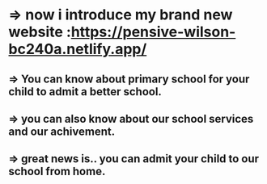 # => now i introduce my brand new website :https://pensive-wilson-bc240a.netlify.app/


## => You can know about primary school for your child to admit a better school.
## => you can also know about our school services  and our achivement.
## => great news is.. you can admit your child to our school from home.
